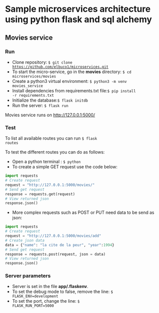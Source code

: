 # Sample microservices architecture using python flask and sql alchemy

## Movies service

### Run
* Clone repository: <code>$ git clone https://github.com/elbuco1/microservices.git</code>
* To start the micro-service, go in the **movies** directory: <code>$ cd microservices/movies</code>
* Create a python3 virtual environment: <code>$ python3 -m venv movies_service</code>
* Install dependencies from requirements.txt file:<code>$ pip install -r requirements.txt</code>
* Initialize the database:<code>$ flask initdb</code>
* Run the server: <code>$ flask run</code>

Movies service runs on http://127.0.0.1:5000/

### Test
To list all available routes you can run <code>$ flask routes</code>

To test the different routes you can do as follows:
* Open a python terminal : <code>$ python</code>
* To create a simple GET request use the code below:
```python
import requests
# Create request
request = "http://127.0.0.1:5000/movies/"
# Send get request
response = requests.get(request)
# View returned json
response.json()
```
* More complex requests such as POST or PUT need data to be send as json:
```python
import requests
# Create request
request = "http://127.0.0.1:5000/movies/add"
# Create json data
data = {"name": "la cite de la peur", "year":1994}
# Send get request
response = requests.post(request, json = data)
# View returned json
response.json()
```

### Server parameters

* Server is set in the file **app/.flaskenv**.
* To set the debug mode to false, remove the line: <code>$ FLASK_ENV=development</code>
* To set the port, change the line: <code>$ FLASK_RUN_PORT=5000</code>